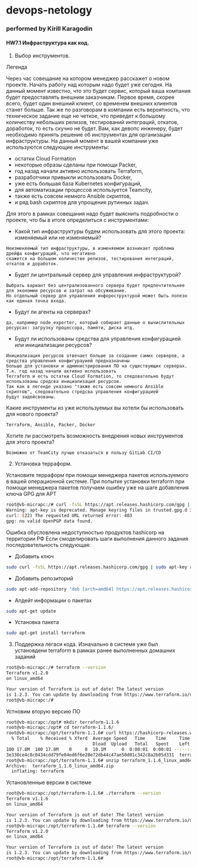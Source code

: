 # devops-netology
### performed by Kirill Karagodin
#### HW7.1 Инфраструктура как код.

1. Выбор инструментов.

Легенда

Через час совещание на котором менеджер расскажет о новом проекте. Начать работу над которым надо будет уже сегодня.
На данный момент известно, что это будет сервис, который ваша компания будет предоставлять внешним заказчикам. 
Первое время, скорее всего, будет один внешний клиент, со временем внешних клиентов станет больше.
Так же по разговорам в компании есть вероятность, что техническое задание еще не четкое, что приведет к большому 
количеству небольших релизов, тестирований интеграций, откатов, доработок, то есть скучно не будет.
Вам, как девопс инженеру, будет необходимо принять решение об инструментах для организации инфраструктуры. На данный 
момент в вашей компании уже используются следующие инструменты:
- остатки Сloud Formation
- некоторые образы сделаны при помощи Packer,
- год назад начали активно использовать Terraform,
- разработчики привыкли использовать Docker,
- уже есть большая база Kubernetes конфигураций,
- для автоматизации процессов используется Teamcity,
- также есть совсем немного Ansible скриптов,
- и ряд bash скриптов для упрощения рутинных задач.

Для этого в рамках совещания надо будет выяснить подробности о проекте, что бы в итоге определиться с инструментами:
- Какой тип инфраструктуры будем использовать для этого проекта: изменяемый или не изменяемый? 
````
Неизменяемый тип инфраструктуры, в изменяемом возникает проблема дрейфа конфигураций, что негативно 
скажется на большом количестве релизов, тестирования интеграций, откатов и доработок.
````
- Будет ли центральный сервер для управления инфраструктурой? 
````
Выбрать вариант без централизованного сервера будет предпочтительнее для экономии ресурсов и затрат на обсуживание.
Но отдельный сервер для управления инфороструктурой может быть полезн как единая точка входа.
````
- Будут ли агенты на серверах?
````
да, например node_exporter, который собирает данные о вычислительных ресурсах: загрузку процессора, памяти, диска итд.
````
- Будут ли использованы средства для управления конфигурацией или инициализации ресурсов?
````
Инициализация ресурсов отвечает больше за создание самих серверов, а cредства управления конфигурауией предназначены 
больше для установки и администрирования ПО на существующих серверах. Т.к. год назад начали активно использовать
Terraform и есть остатки Сloud Formation, то следовательно будут использованы средсва инициализация ресурсов.
Так как в легенде указано "также есть совсем немного Ansible скриптов", следовательно стредсва управления конфигурацией
будут задейсвованы.
````
Какие инструменты из уже используемых вы хотели бы использовать для нового проекта?
````
Terraform, Ansible, Packer, Docker
````
Хотите ли рассмотреть возможность внедрения новых инструментов для этого проекта?
````
Возможно от TeamCity лучше отказаться в пользу GitLab CI/CD
````
2. Установка терраформ.

Установите терраформ при помощи менеджера пакетов используемого в вашей операционной системе.
При попытке установки terraform при помощи менеджера пакетов получаем ошибку уже на шаге добавления ключа GPG для APT
````bash
root@vb-micrapc:/# curl -fsSL https://apt.releases.hashicorp.com/gpg | sudo apt-key add -
Warning: apt-key is deprecated. Manage keyring files in trusted.gpg.d instead (see apt-key(8)).
curl: (22) The requested URL returned error: 403
gpg: no valid OpenPGP data found.
````
Ошибка обусловлена недоступностью продуктов hashicorp на территории РФ
Если смоделировать шаги выполнения данного задания последовательность следующая:
- Добавить ключ
````bash
sudo curl -fsSL https://apt.releases.hashicorp.com/gpg | sudo apt-key add -
````
- Добавить репозиторий
````bash
sudo apt-add-repository "deb [arch=amd64] https://apt.releases.hashicorp.com $(lsb_release -cs) main"
````
- Апдейт информации о пакетах
````bash
sudo apt-get update
````
- Установка пакета
````bash
sudo apt-get install terraform
````
3. Поддержка легаси кода.
Изначально в системе уже был установдени terraform в рамках ранее выполненных домашних заданий  
````bash
root@vb-micrapc:/# terraform --version
Terraform v1.2.0
on linux_amd64

Your version of Terraform is out of date! The latest version
is 1.2.3. You can update by downloading from https://www.terraform.io/downloads.html
root@vb-micrapc:/# 
````
Устновим вторую версию ПО
````bash
root@vb-micrapc:/opt# mkdir terraform-1.1.6
root@vb-micrapc:/opt# cd terraform-1.1.6/
root@vb-micrapc:/opt/terraform-1.1.6# curl https://hashicorp-releases.website.yandexcloud.net/terraform/1.1.6/terraform_1.1.6_linux_amd64.zip --output terraform_1.1.6_linux_amd64.zip && sha256sum terraform_1.1.6_linux_amd64.zip
  % Total    % Received % Xferd  Average Speed   Time    Time     Time  Current
                                 Dload  Upload   Total   Spent    Left  Speed
100 17.8M  100 17.8M    0     0  10.1M      0  0:00:01  0:00:01 --:--:-- 10.1M
3e330ce4c8c0434cdd79fe04ed6f6e28e72db44c47ae50d01c342c8a2b05d331  terraform_1.1.6_linux_amd64.zip
root@vb-micrapc:/opt/terraform-1.1.6# unzip terraform_1.1.6_linux_amd64.zip
Archive:  terraform_1.1.6_linux_amd64.zip
  inflating: terraform
````
Установленные версии в системе
````bash
root@vb-micrapc:/opt/terraform-1.1.6# ./terraform --version
Terraform v1.1.6
on linux_amd64

Your version of Terraform is out of date! The latest version
is 1.2.3. You can update by downloading from https://www.terraform.io/downloads.html
root@vb-micrapc:/opt/terraform-1.1.6# terraform --version
Terraform v1.2.0
on linux_amd64

Your version of Terraform is out of date! The latest version
is 1.2.3. You can update by downloading from https://www.terraform.io/downloads.html
root@vb-micrapc:/opt/terraform-1.1.6#
````